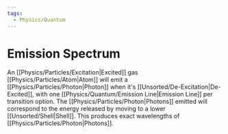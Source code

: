 ```yaml
---
tags:
  - Physics/Quantum
---
```

# Emission Spectrum
An [[Physics/Particles/Excitation|Excited]] gas [[Physics/Particles/Atom|Atom]] will emit a [[Physics/Particles/Photon|Photon]] when it's [[Unsorted/De-Excitation|De-Excited]], with one [[Physics/Quantum/Emission Line|Emission Line]] per transition option. The [[Physics/Particles/Photon|Photons]] emitted will correspond to the energy released by moving to a lower [[Unsorted/Shell|Shell]]. This produces exact wavelengths of [[Physics/Particles/Photon|Photons]].

